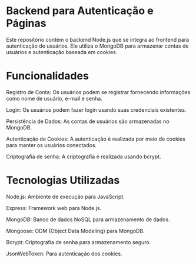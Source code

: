 # Backend para Autenticação e Páginas
Este repositório contém o backend Node.js que se integra ao frontend para autenticação de usuários. Ele utiliza o MongoDB para armazenar contas de usuários e autenticação baseada em cookies.

# Funcionalidades
Registro de Conta: Os usuários podem se registrar fornecendo informações como nome de usuário, e-mail e senha.

Login: Os usuários podem fazer login usando suas credenciais existentes.

Persistência de Dados: As contas de usuários são armazenadas no MongoDB.

Autenticação de Cookies: A autenticação é realizada por meio de cookies para manter os usuários conectados.

Criptografia de senha: A criptografia é realizada usando bcrypt.

# Tecnologias Utilizadas
Node.js: Ambiente de execução para JavaScript.

Express: Framework web para Node.js.

MongoDB: Banco de dados NoSQL para armazenamento de dados.

Mongoose: ODM (Object Data Modeling) para MongoDB.

Bcrypt: Criptografia de senha para armazenamento seguro.

JsonWebToken: Para autenticação dos cookies.
